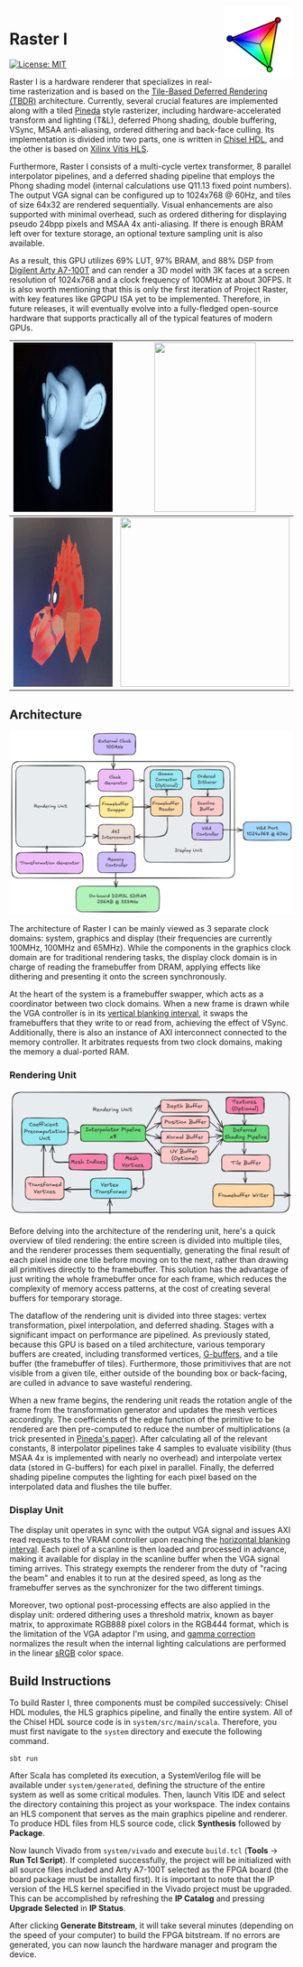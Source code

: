 <img src="logo.svg" align="right" width="125" height="125"/>

# Raster I
[![License: MIT](https://img.shields.io/badge/License-MIT-blue.svg)](https://opensource.org/license/mit)

Raster I is a hardware renderer that specializes in real-time rasterization and is based on the [Tile-Based Deferred Rendering (TBDR)](https://en.wikipedia.org/wiki/Tiled_rendering) architecture. Currently, several crucial features are implemented along with a tiled [Pineda](https://www.cs.drexel.edu/~deb39/Classes/Papers/comp175-06-pineda.pdf) style rasterizer, including hardware-accelerated transform and lighting (T&L), deferred Phong shading, double buffering, VSync, MSAA anti-aliasing, ordered dithering and back-face culling. Its implementation is divided into two parts, one is written in [Chisel HDL](https://www.chisel-lang.org/), and the other is based on [Xilinx Vitis HLS](https://www.amd.com/en/products/software/adaptive-socs-and-fpgas/vitis/vitis-hls.html). 

Furthermore, Raster I consists of a multi-cycle vertex transformer, 8 parallel interpolator pipelines, and a deferred shading pipeline that employs the Phong shading model (internal calculations use Q11.13 fixed point numbers). The output VGA signal can be configured up to 1024x768 @ 60Hz, and tiles of size 64x32 are rendered sequentially. Visual enhancements are also supported with minimal overhead, such as ordered dithering for displaying pseudo 24bpp pixels and MSAA 4x anti-aliasing. If there is enough BRAM left over for texture storage, an optional texture sampling unit is also available.

As a result, this GPU utilizes 69% LUT, 97% BRAM, and 88% DSP from [Digilent Arty A7-100T](https://digilent.com/shop/arty-a7-100t-artix-7-fpga-development-board/) and can render a 3D model with 3K faces at a screen resolution of 1024x768 and a clock frequency of 100MHz at about 30FPS. It is also worth mentioning that this is only the first iteration of Project Raster, with key features like GPGPU ISA yet to be implemented. Therefore, in future releases, it will eventually evolve into a fully-fledged open-source hardware that supports practically all of the typical features of modern GPUs.

|<img src="suzanne.gif" width="300" height="300"/>|<img src="lucy.gif" width="180" height="300"/> |
|-------------------------------------------------|-----------------------------------------------|
|<img src="ferris.gif" width="300" height="300"/> |<img src="cube.gif" width="300" height="300"/> |

## Architecture

![System Architecture](system-architecture.png)

The architecture of Raster I can be mainly viewed as 3 separate clock domains: system, graphics and display (their frequencies are currently 100MHz, 100MHz and 65MHz). While the components in the graphics clock domain are for traditional rendering tasks, the display clock domain is in charge of reading the framebuffer from DRAM, applying effects like dithering and presenting it onto the screen synchronously.

At the heart of the system is a framebuffer swapper, which acts as a coordinator between two clock domains. When a new frame is drawn while the VGA controller is in its [vertical blanking interval](https://en.wikipedia.org/wiki/Vertical_blanking_interval), it swaps the framebuffers that they write to or read from, achieving the effect of VSync. Additionally, there is also an instance of AXI interconnect connected to the memory controller. It arbitrates requests from two clock domains, making the memory a dual-ported RAM.

### Rendering Unit
![Rendering Unit Architecture](rendering-unit.png)

Before delving into the architecture of the rendering unit, here's a quick overview of tiled rendering: the entire screen is divided into multiple tiles, and the renderer processes them sequentially, generating the final result of each pixel inside one tile before moving on to the next, rather than drawing all primitives directly to the framebuffer. This solution has the advantage of just writing the whole framebuffer once for each frame, which reduces the complexity of memory access patterns, at the cost of creating several buffers for temporary storage.

The dataflow of the rendering unit is divided into three stages: vertex transformation, pixel interpolation, and deferred shading. Stages with a significant impact on performance are pipelined. As previously stated, because this GPU is based on a tiled architecture, various temporary buffers are created, including transformed vertices, [G-buffers](https://en.wikipedia.org/wiki/Glossary_of_computer_graphics#g-buffer), and a tile buffer (the framebuffer of tiles). Furthermore, those primitivives that are not visible from a given tile, either outside of the bounding box or back-facing, are culled in advance to save wasteful rendering.

When a new frame begins, the rendering unit reads the rotation angle of the frame from the transformation generator and updates the mesh vertices accordingly. The coefficients of the edge function of the primitive to be rendered are then pre-computed to reduce the number of multiplications (a trick presented in [Pineda's paper](https://www.cs.drexel.edu/~deb39/Classes/Papers/comp175-06-pineda.pdf)). After calculating all of the relevant constants, 8 interpolator pipelines take 4 samples to evaluate visibility (thus MSAA 4x is implemented with nearly no overhead) and interpolate vertex data (stored in G-buffers) for each pixel in parallel. Finally, the deferred shading pipeline computes the lighting for each pixel based on the interpolated data and flushes the tile buffer.

### Display Unit
The display unit operates in sync with the output VGA signal and issues AXI read requests to the VRAM controller upon reaching the [horizontal blanking interval](https://en.wikipedia.org/wiki/Horizontal_blanking_interval). Each pixel of a scanline is then loaded and processed in advance, making it available for display in the scanline buffer when the VGA signal timing arrives. This strategy exempts the renderer from the duty of "racing the beam" and enables it to run at the desired speed, as long as the framebuffer serves as the synchronizer for the two different timings.

Moreover, two optional post-processing effects are also applied in the display unit: ordered dithering uses a threshold matrix, known as bayer matrix, to approximate RGB888 pixel colors in the RGB444 format, which is the limitation of the VGA adaptor I'm using, and [gamma correction](https://en.wikipedia.org/wiki/Gamma_correction) normalizes the result when the internal lighting calculations are performed in the linear [sRGB](https://en.wikipedia.org/wiki/SRGB) color space.

## Build Instructions
To build Raster I, three components must be compiled successively: Chisel HDL modules, the HLS graphics pipeline, and finally the entire system. All of the Chisel HDL source code is in `system/src/main/scala`. Therefore, you must first navigate to the `system` directory and execute the following command.

```shell
sbt run
```

After Scala has completed its execution, a SystemVerilog file will be available under `system/generated`, defining the structure of the entire system as well as some critical modules. Then, launch Vitis IDE and select the directory containing this project as your workspace. The index contains an HLS component that serves as the main graphics pipeline and renderer. To produce HDL files from HLS source code, click **Synthesis** followed by **Package**.

Now launch Vivado from `system/vivado` and execute `build.tcl` (**Tools** -> **Run Tcl Script**). If completed successfully, the project will be initialized with all source files included and Arty A7-100T selected as the FPGA board (the board package must be installed first). It is important to note that the IP version of the HLS kernel specified in the Vivado project must be upgraded. This can be accomplished by refreshing the **IP Catalog** and pressing **Upgrade Selected** in **IP Status**.

After clicking **Generate Bitstream**, it will take several minutes (depending on the speed of your computer) to build the FPGA bitstream. If no errors are generated, you can now launch the hardware manager and program the device.
